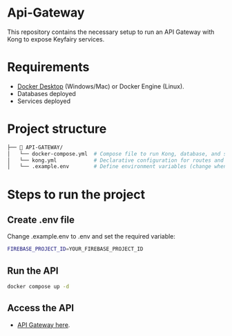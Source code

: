 # Api-Gateway

This repository contains the necessary setup to run an API Gateway with Kong to expose Keyfairy services.

# Requirements
* [Docker Desktop](https://www.docker.com/products/docker-desktop/) (Windows/Mac) or Docker Engine (Linux).
* Databases deployed
* Services deployed

# Project structure
```bash
├── 📁 API-GATEWAY/
│   └── docker-compose.yml  # Compose file to run Kong, database, and services
│   └── kong.yml            # Declarative configuration for routes and services
│   └── .example.env        # Define environment variables (change when deploying)
```

# Steps to run the project

## Create .env file

Change .example.env to .env and set the required variable:

```bash
FIREBASE_PROJECT_ID=YOUR_FIREBASE_PROJECT_ID
```

## Run the API

```bash
docker compose up -d
```

## Access the API
* [API Gateway here](http://localhost:8080).

